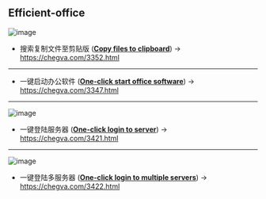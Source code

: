 ## Efficient-office
![image](https://github.com/anzhihe/Efficient-office/blob/master/copy-files-to-clipboard/File-Copy-demo.gif)
- 搜索复制文件至剪贴版 ([**Copy files to clipboard**](/copy-files-to-clipboard)) -> https://chegva.com/3352.html
---
- 一键启动办公软件 ([**One-click start office software**](/one-click-start-software)) -> https://chegva.com/3347.html 
---
![image](https://github.com/anzhihe/Efficient-office/blob/master/one-click-login-server/Alfred-Server-demo.gif)
- 一键登陆服务器 ([**One-click login to server**](/one-click-login-server)) -> https://chegva.com/3421.html
---
![image](https://github.com/anzhihe/Efficient-office/blob/master/login-multiple-servers/Login-Multiple-Servers.png)
- 一键登陆多服务器 ([**One-click login to multiple servers**](/login-multiple-servers)) -> https://chegva.com/3422.html
